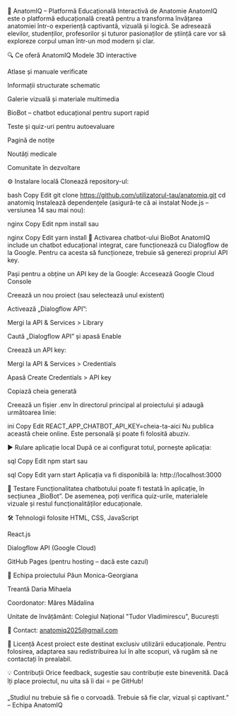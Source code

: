 🧠 AnatomIQ – Platformă Educațională Interactivă de Anatomie
AnatomIQ este o platformă educațională creată pentru a transforma învățarea anatomiei într-o experiență captivantă, vizuală și logică. Se adresează elevilor, studenților, profesorilor și tuturor pasionaților de știință care vor să exploreze corpul uman într-un mod modern și clar.

🔍 Ce oferă AnatomIQ
Modele 3D interactive

Atlase și manuale verificate

Informații structurate schematic

Galerie vizuală și materiale multimedia

BioBot – chatbot educațional pentru suport rapid

Teste și quiz-uri pentru autoevaluare

Pagină de notițe

Noutăți medicale

Comunitate în dezvoltare

⚙️ Instalare locală
Clonează repository-ul:

bash
Copy
Edit
git clone https://github.com/utilizatorul-tau/anatomiq.git
cd anatomiq
Instalează dependențele (asigură-te că ai instalat Node.js – versiunea 14 sau mai nou):

nginx
Copy
Edit
npm install
sau

nginx
Copy
Edit
yarn install
💬 Activarea chatbot-ului BioBot
AnatomIQ include un chatbot educațional integrat, care funcționează cu Dialogflow de la Google.
Pentru ca acesta să funcționeze, trebuie să generezi propriul API key.

Pași pentru a obține un API key de la Google:
Accesează Google Cloud Console

Creează un nou proiect (sau selectează unul existent)

Activează „Dialogflow API”:

Mergi la API & Services > Library

Caută „Dialogflow API” și apasă Enable

Creează un API key:

Mergi la API & Services > Credentials

Apasă Create Credentials > API key

Copiază cheia generată

Creează un fișier .env în directorul principal al proiectului și adaugă următoarea linie:

ini
Copy
Edit
REACT_APP_CHATBOT_API_KEY=cheia-ta-aici
Nu publica această cheie online. Este personală și poate fi folosită abuziv.

▶️ Rulare aplicație local
După ce ai configurat totul, pornește aplicația:

sql
Copy
Edit
npm start
sau

sql
Copy
Edit
yarn start
Aplicația va fi disponibilă la: http://localhost:3000

🧪 Testare
Funcționalitatea chatbotului poate fi testată în aplicație, în secțiunea „BioBot”.
De asemenea, poți verifica quiz-urile, materialele vizuale și restul funcționalităților educaționale.

🛠️ Tehnologii folosite
HTML, CSS, JavaScript

React.js

Dialogflow API (Google Cloud)

GitHub Pages (pentru hosting – dacă este cazul)

👥 Echipa proiectului
Păun Monica-Georgiana

Treantă Daria Mihaela

Coordonator: Măres Mădalina

Unitate de învățământ: Colegiul Național "Tudor Vladimirescu", București

📧 Contact: anatomiq2025@gmail.com

📄 Licență
Acest proiect este destinat exclusiv utilizării educaționale.
Pentru folosirea, adaptarea sau redistribuirea lui în alte scopuri, vă rugăm să ne contactați în prealabil.

💡 Contribuții
Orice feedback, sugestie sau contribuție este binevenită.
Dacă îți place proiectul, nu uita să îi dai ⭐ pe GitHub!

„Studiul nu trebuie să fie o corvoadă. Trebuie să fie clar, vizual și captivant.” – Echipa AnatomIQ
